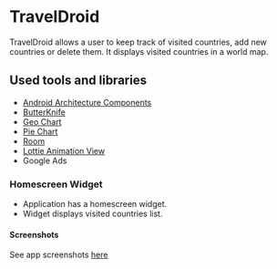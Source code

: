 # TravelDroid

TravelDroid allows a user to keep track of visited countries, add new countries or delete them. It displays visited countries in a world map.

## Used tools and libraries

* [Android Architecture Components](https://developer.android.com/topic/libraries/architecture/index.html)
* [ButterKnife](https://jakewharton.github.io/butterknife/)
* [Geo Chart](https://developers.google.com/chart/interactive/docs/gallery/geochart)
* [Pie Chart](https://developers.google.com/chart/interactive/docs/gallery/piechart)
* [Room](https://developer.android.com/topic/libraries/architecture/room)
* [Lottie Animation View](http://airbnb.io/lottie/android/android.html)
* Google Ads


### Homescreen Widget

* Application has a homescreen widget.
* Widget displays visited countries list.


#### Screenshots

See app screenshots [here](https://github.com/amatanat/udacity-android-nanodegree/tree/master/capstoneProject/TravelDroid/screenshots)
